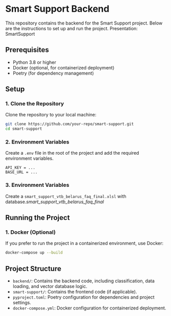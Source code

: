 # Smart Support Backend

This repository contains the backend for the Smart Support project. Below are the instructions to set up and run the project.
Presentation: SmartSupport
## Prerequisites
- Python 3.8 or higher
- Docker (optional, for containerized deployment)
- Poetry (for dependency management)

## Setup

### 1. Clone the Repository
Clone the repository to your local machine:
```bash
git clone https://github.com/your-repo/smart-support.git
cd smart-support
```

### 2. Environment Variables
Create a `.env` file in the root of the project and add the required environment variables.
```
API_KEY = ...
BASE_URL = ...
```
### 3. Environment Variables
Create a `smart_support_vtb_belarus_faq_final.xlsl` with database.*smart_support_vtb_belarus_faq_final*

## Running the Project


### 1. Docker (Optional)
If you prefer to run the project in a containerized environment, use Docker:
```bash
docker-compose up --build
```

## Project Structure
- `backend/`: Contains the backend code, including classification, data loading, and vector database logic.
- `smart-support/`: Contains the frontend code (if applicable).
- `pyproject.toml`: Poetry configuration for dependencies and project settings.
- `docker-compose.yml`: Docker configuration for containerized deployment.

